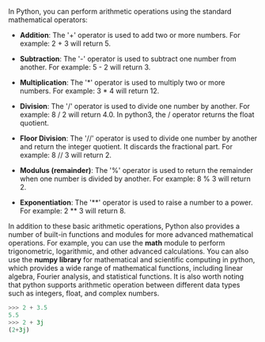 
In Python, you can perform arithmetic operations using the standard mathematical operators:

* **Addition**: The '+' operator is used to add two or more numbers. For example: 2 + 3 will return 5.

* **Subtraction**: The '-' operator is used to subtract one number from another. For example: 5 - 2 will return 3.

* **Multiplication**: The '*' operator is used to multiply two or more numbers. For example: 3 * 4 will return 12.

* **Division**: The '/' operator is used to divide one number by another. For example: 8 / 2 will return 4.0. In python3, the / operator returns the float quotient.

* **Floor Division**: The '//' operator is used to divide one number by another and return the integer quotient. It discards the fractional part. For example: 8 // 3 will return 2.

* **Modulus (remainder)**: The '%' operator is used to return the remainder when one number is divided by another. For example: 8 % 3 will return 2.

* **Exponentiation**: The '**' operator is used to raise a number to a power. For example: 2 ** 3 will return 8.


In addition to these basic arithmetic operations, Python also provides a number of built-in functions and modules for more advanced mathematical operations. For example, you can use the **math** module to perform trigonometric, logarithmic, and other advanced calculations.
You can also use the **numpy library** for mathematical and scientific computing in python, which provides a wide range of mathematical functions, including linear algebra, Fourier analysis, and statistical functions.
It is also worth noting that python supports arithmetic operation between different data types such as integers, float, and complex numbers.

```python
>>> 2 + 3.5
5.5
>>> 2 + 3j
(2+3j)
```
